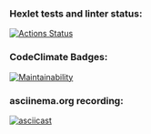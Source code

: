### Hexlet tests and linter status:
[![Actions Status](https://github.com/G3ntleM4n/frontend-project-44/actions/workflows/hexlet-check.yml/badge.svg)](https://github.com/G3ntleM4n/frontend-project-44/actions)
### CodeClimate Badges:
[![Maintainability](https://api.codeclimate.com/v1/badges/7d735a79f02ce3d770c6/maintainability)](https://codeclimate.com/github/G3ntleM4n/frontend-project-44/maintainability)
### asciinema.org recording:
[![asciicast](https://asciinema.org/a/orjnStCP9WKRs2RLzeAvJQwox.svg)](https://asciinema.org/a/orjnStCP9WKRs2RLzeAvJQwox)